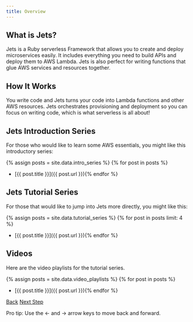 ```yaml
---
title: Overview
---
```


## What is Jets?

Jets is a Ruby serverless Framework that allows you to create and deploy microservices easily. It includes everything you need to build APIs and deploy them to AWS Lambda. Jets is also perfect for writing functions that glue AWS services and resources together.

## How It Works

You write code and Jets turns your code into Lambda functions and other AWS resources. Jets orchestrates provisioning and deployment so you can focus on writing code, which is what serverless is all about!

## Jets Introduction Series

For those who would like to learn some AWS essentials, you might like this introductory series:

{% assign posts = site.data.intro_series %}
{% for post in posts %}
* [{{ post.title }}]({{ post.url }}){% endfor %}

## Jets Tutorial Series

For those that would like to jump into Jets more directly, you might like this:

{% assign posts = site.data.tutorial_series %}
{% for post in posts limit: 4 %}
* [{{ post.title }}]({{ post.url }}){% endfor %}

## Videos

Here are the video playlists for the tutorial series.

{% assign posts = site.data.video_playlists %}
{% for post in posts %}
* [{{ post.title }}]({{ post.url }}){% endfor %}

<a id="prev" class="btn btn-basic" href="{% link quick-start.md %}">Back</a>
<a id="next" class="btn btn-primary" href="{% link _docs/functions.md %}">Next Step</a>
<p class="keyboard-tip">Pro tip: Use the <- and -> arrow keys to move back and forward.</p>
